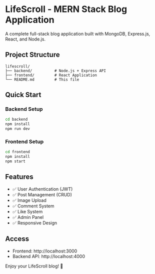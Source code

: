 # LifeScroll - MERN Stack Blog Application

A complete full-stack blog application built with MongoDB, Express.js, React, and Node.js.

## Project Structure

```
lifescroll/
├── backend/          # Node.js + Express API
├── frontend/         # React Application
└── README.md         # This file
```

## Quick Start

### Backend Setup
```bash
cd backend
npm install
npm run dev
```

### Frontend Setup
```bash
cd frontend
npm install
npm start
```

## Features

- ✅ User Authentication (JWT)
- ✅ Post Management (CRUD)
- ✅ Image Upload
- ✅ Comment System
- ✅ Like System
- ✅ Admin Panel
- ✅ Responsive Design

## Access

- Frontend: http://localhost:3000
- Backend API: http://localhost:4000

Enjoy your LifeScroll blog! 🚀